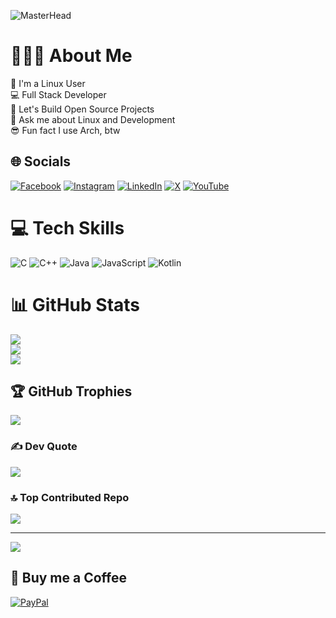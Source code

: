 ![MasterHead](https://github.com/user-attachments/assets/236c27dc-15d8-428e-aa93-b2d272b2609e)

# 🧔🏻‍♂️ About Me
🐧 I'm a Linux User<br>💻 Full Stack Developer<br>🤝 Let's Build Open Source Projects<br>💬 Ask me about Linux and Development<br>😎 Fun fact I use Arch, btw


## 🌐 Socials
[![Facebook](https://img.shields.io/badge/Facebook-%231877F2.svg?logo=Facebook&logoColor=white)](https://facebook.com/xxitesh) [![Instagram](https://img.shields.io/badge/Instagram-%23E4405F.svg?logo=Instagram&logoColor=white)](https://instagram.com/xxitesh) [![LinkedIn](https://img.shields.io/badge/LinkedIn-%230077B5.svg?logo=linkedin&logoColor=white)](https://linkedin.com/in/xitesh) [![X](https://img.shields.io/badge/X-black.svg?logo=X&logoColor=white)](https://x.com/xxitesh) [![YouTube](https://img.shields.io/badge/YouTube-%23FF0000.svg?logo=YouTube&logoColor=white)](https://youtube.com/@xxitesh) 

# 💻 Tech Skills
![C](https://img.shields.io/badge/c-%2300599C.svg?style=for-the-badge&logo=c&logoColor=white) 
![C++](https://img.shields.io/badge/c++-%2300599C.svg?style=for-the-badge&logo=c%2B%2B&logoColor=white) 
![Java](https://img.shields.io/badge/java-%23ED8B00.svg?style=for-the-badge&logo=openjdk&logoColor=white) 
![JavaScript](https://img.shields.io/badge/javascript-%23323330.svg?style=for-the-badge&logo=javascript&logoColor=%23F7DF1E) ![Kotlin](https://img.shields.io/badge/kotlin-%237F52FF.svg?style=for-the-badge&logo=kotlin&logoColor=white)

# 📊 GitHub Stats
![](https://github-readme-streak-stats.herokuapp.com/?user=xitesh&theme=radical&hide_border=false)<br/>
![](https://github-readme-stats.vercel.app/api?username=xitesh&theme=radical&hide_border=false&include_all_commits=true&count_private=true)<br/>
![](https://github-readme-stats.vercel.app/api/top-langs/?username=mrzitesh&theme=radical&hide_border=false&include_all_commits=true&count_private=true&layout=compact)

## 🏆 GitHub Trophies
![](https://github-profile-trophy.vercel.app/?username=xitesh&theme=radical&no-frame=false&no-bg=false&margin-w=4)

### ✍️ Dev Quote
![](https://quotes-github-readme.vercel.app/api?type=horizontal&theme=radical)

### 🔝 Top Contributed Repo
![](https://github-contributor-stats.vercel.app/api?username=xitesh&limit=5&theme=radical&combine_all_yearly_contributions=true)

---
[![](https://visitcount.itsvg.in/api?id=xitesh&icon=0&color=0)](https://visitcount.itsvg.in)

  ## 🍵 Buy me a Coffee 
  [![PayPal](https://img.shields.io/badge/PayPal-00457C?style=for-the-badge&logo=paypal&logoColor=white)](https://paypal.me/mrzitesh) 

  
<!-- Proudly created with GPRM ( https://gprm.itsvg.in ) -->
